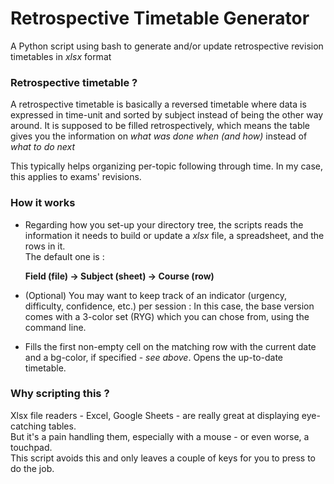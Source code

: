 # Retrospective Timetable Generator
A Python script using bash to generate and/or update retrospective revision timetables in *xlsx* format

### Retrospective timetable ?
A retrospective timetable is basically a reversed timetable where data is expressed in time-unit and sorted by subject instead of being the other way around. 
It is supposed to be filled retrospectively, which means the table gives you the information on *what was done when (and how)* instead of *what to do next*

This typically helps organizing per-topic following through time. In my case, this applies to exams' revisions.  
### How it works
- Regarding how you set-up your directory tree, the scripts reads the information it needs to build or update a *xlsx* file, a spreadsheet, and the rows in it.    
  The default one is :
  
  **Field (file) -> Subject (sheet) -> Course (row)**

- (Optional) You may want to keep track of an indicator (urgency, difficulty, confidence, etc.) per session :
  In this case, the base version comes with a 3-color set (RYG) which you can chose from, using the command line.
  
- Fills the first non-empty cell on the matching row with the current date and a bg-color, if specified - *see above*.
  Opens the up-to-date timetable.

### Why scripting this ?
Xlsx file readers - Excel, Google Sheets - are really great at displaying eye-catching tables.  
But it's a pain handling them, especially with a mouse - or even worse, a touchpad.  
This script avoids this and only leaves a couple of keys for you to press to do the job.


